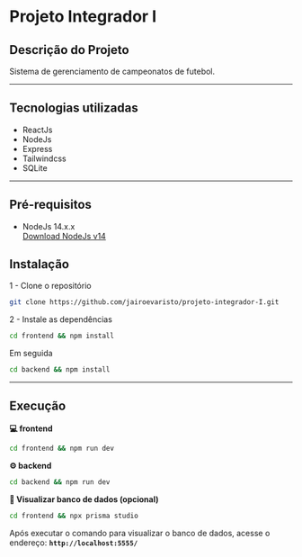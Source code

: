 # Projeto Integrador I

## Descrição do Projeto

Sistema de gerenciamento de campeonatos de futebol.

<hr />

## Tecnologias utilizadas

- ReactJs
- NodeJs
- Express
- Tailwindcss
- SQLite

<hr />

## Pré-requisitos
 - NodeJs 14.x.x <br /><a href="https://nodejs.org/en/blog/release/v14.17.3" target="_blank">Download NodeJs v14</a>

## Instalação

1 - Clone o repositório

```bash
git clone https://github.com/jairoevaristo/projeto-integrador-I.git
```

2 - Instale as dependências

```bash
cd frontend && npm install
```

Em seguida

```bash
cd backend && npm install
```

<hr />

## Execução

**💻 frontend**

```bash
cd frontend && npm run dev
```

**⚙ backend**

```bash
cd backend && npm run dev
```

**🎲 Visualizar banco de dados (opcional)**

```bash
cd frontend && npx prisma studio
```

Após executar o comando para visualizar o banco de dados, acesse o endereço: **`http://localhost:5555/`**
